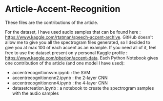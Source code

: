 # Article-Accent-Recognition

These files are the contributions of the article. 

For the dataset, I have used audio samples that can be found here : https://www.kaggle.com/rtatman/speech-accent-archive.
GitHub doesn't allow me to give you all the spectrogram files generated, so I decided to give you at max 100 of each accent as an example. If you need all of it, feel free to use the dataset present on y personal Kaggle profile : https://www.kaggle.com/pberjon/accent-data.
Each Python Notebook gives one contribution of the article (and one model I have used): 
  - accentrecognitionsvm.ipynb : the SVM
  - accentrecognitioncnn2.ipynb : the 2-layer CNN
  - accentrecognitioncnn4.ipynb : the 4-layer CNN
  - datasetcreation.ipynb : a notebook to create the spectrogram samples with the audio samples
